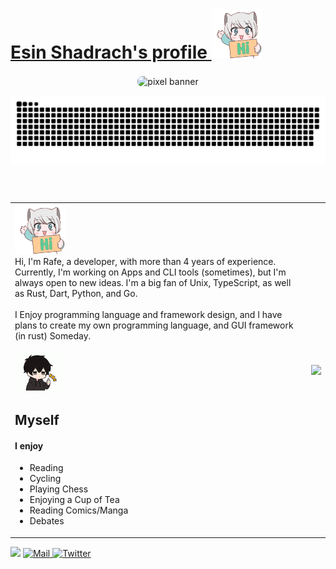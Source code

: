 <h1>
<a href="https://rafe-esin.com">
Esin Shadrach's profile <img width="80" src="./assets/anime-hi.gif" />
</a>
</h1>
<div>
  <p align="center">

  <img align="center" src="https://rafe-esin.vercel.app/opengraph-image?4c74f908ef0f7a35" alt="pixel banner" style="border-radius: 0.5rem;"/>
  </p>

<p align="center">
    <img align="center" src="./github-snake-dark.svg" />
  </p>

<br />
<br />
  <table>
    <tr>
      <td>
      <div valign="top">
<div>
          <img width="80" src="./assets/anime-hi.gif" />
        </div>
Hi, I'm Rafe, a developer, with more than 4 years of experience. Currently, I'm working on Apps and CLI tools (sometimes), but I'm always open to new ideas. I'm a big fan of Unix, TypeScript, as well as Rust, Dart, Python, and Go.
<br />
        <br />
I Enjoy programming language and framework design, and I have plans to create my own programming language, and GUI framework (in rust) Someday.
 <br />
 <div>
 <br />
 <div>
<img width="80" src="./assets/anime-boy.gif" />

<H2>Myself</H2>
</div>
<h4>I enjoy </h4>
<ul>
    <li>Reading</li>
    <li>Cycling</li>
    <li>Playing Chess</li>
    <li>Enjoying a Cup of Tea</li>
    <li>Reading Comics/Manga</li>
    <li>Debates</li>
</ul>
</div>
      </td>
      <td>
<img align="right" src="./assets/avatar_whole_body.png" />
      </td>
    </tr>
  </table>

<img src="https://komarev.com/ghpvc/?username=EsinShadrach&color=brightgreen" />
<a href="mailto:esinshadrachrafe@gmail.com"><img src="https://img.shields.io/badge/-Rafe✨-ff69b4?style=flat&logo=Gmail&logoColor=white" alt="Mail" />
</a>
  <a href="https://twitter.com/rafeesin"><img src="https://img.shields.io/badge/-rafe_esin-black?style=flat&logo=Twitter&logoColor=white"  alt="Twitter"/>
  
  </a>

</div>
